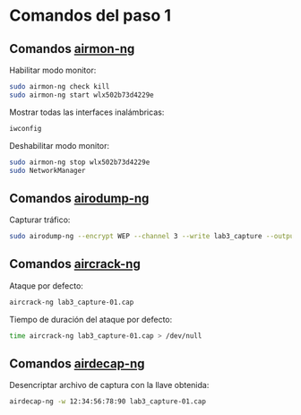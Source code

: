 # Comandos del paso 1

## Comandos [airmon-ng](https://aircrack-ng.org/doku.php?id=airmon-ng)
Habilitar modo monitor:
```bash
sudo airmon-ng check kill
sudo airmon-ng start wlx502b73d4229e
```

Mostrar todas las interfaces inalámbricas:
```bash
iwconfig
```

Deshabilitar modo monitor:
```bash
sudo airmon-ng stop wlx502b73d4229e
sudo NetworkManager
```




## Comandos [airodump-ng](https://aircrack-ng.org/doku.php?id=airodump-ng)
Capturar tráfico:
```bash
sudo airodump-ng --encrypt WEP --channel 3 --write lab3_capture --output-format pcap wlx502b73d4229e
```




## Comandos [aircrack-ng](https://aircrack-ng.org/doku.php?id=aircrack-ng)
Ataque por defecto:
```bash
aircrack-ng lab3_capture-01.cap
```

Tiempo de duración del ataque por defecto:
```bash
time aircrack-ng lab3_capture-01.cap > /dev/null
```




## Comandos [airdecap-ng](https://aircrack-ng.org/doku.php?id=airdecap-ng)
Desencriptar archivo de captura con la llave obtenida:
```bash
airdecap-ng -w 12:34:56:78:90 lab3_capture-01.cap
```